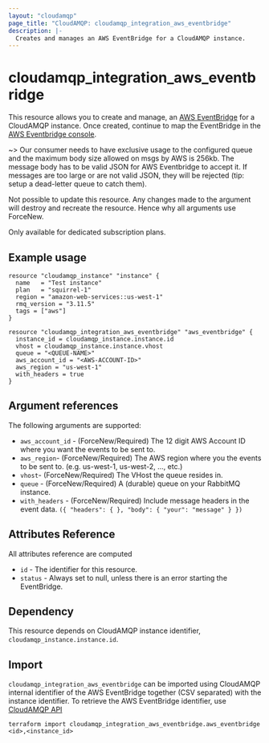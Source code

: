 ```yaml
---
layout: "cloudamqp"
page_title: "CloudAMQP: cloudamqp_integration_aws_eventbridge"
description: |-
  Creates and manages an AWS EventBridge for a CloudAMQP instance.
---
```


# cloudamqp_integration_aws_eventbridge

This resource allows you to create and manage, an [AWS EventBridge](https://aws.amazon.com/eventbridge/) for a CloudAMQP instance. Once created, continue to map the EventBridge in the [AWS Eventbridge console](https://console.aws.amazon.com/events/home).

~>  Our consumer needs to have exclusive usage to the configured queue and the maximum body size allowed on msgs by AWS is 256kb. The message body has to be valid JSON for AWS Eventbridge to accept it. If messages are too large or are not valid JSON, they will be rejected (tip: setup a dead-letter queue to catch them).

Not possible to update this resource. Any changes made to the argument will destroy and recreate the resource. Hence why all arguments use ForceNew.

Only available for dedicated subscription plans.

## Example usage

```hcl
resource "cloudamqp_instance" "instance" {
  name   = "Test instance"
  plan   = "squirrel-1"
  region = "amazon-web-services::us-west-1"
  rmq_version = "3.11.5"
  tags = ["aws"]
}

resource "cloudamqp_integration_aws_eventbridge" "aws_eventbridge" {
  instance_id = cloudamqp_instance.instance.id
  vhost = cloudamqp_instance.instance.vhost
  queue = "<QUEUE-NAME>"
  aws_account_id = "<AWS-ACCOUNT-ID>"
  aws_region = "us-west-1"
  with_headers = true
}
```

## Argument references

The following arguments are supported:

* `aws_account_id` - (ForceNew/Required) The 12 digit AWS Account ID where you want the events to be sent to.
* `aws_region`- (ForceNew/Required) The AWS region where you the events to be sent to. (e.g. us-west-1, us-west-2, ..., etc.)
* `vhost`- (ForceNew/Required) The VHost the queue resides in.
* `queue` - (ForceNew/Required) A (durable) queue on your RabbitMQ instance.
* `with_headers` - (ForceNew/Required) Include message headers in the event data. `({ "headers": { }, "body": { "your": "message" } })`

## Attributes Reference

All attributes reference are computed

* `id`  - The identifier for this resource.
* `status` - Always set to null, unless there is an error starting the EventBridge.

## Dependency

This resource depends on CloudAMQP instance identifier, `cloudamqp_instance.instance.id`.

## Import

`cloudamqp_integration_aws_eventbridge` can be imported using CloudAMQP internal identifier of the AWS EventBridge together (CSV separated) with the instance identifier. To retrieve the AWS EventBridge identifier, use [CloudAMQP API](https://docs.cloudamqp.com/cloudamqp_api.html#list-eventbridges)

`terraform import cloudamqp_integration_aws_eventbridge.aws_eventbridge <id>,<instance_id>`
